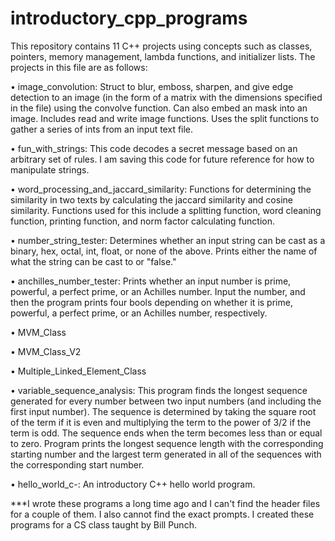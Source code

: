 # introductory_cpp_programs
This repository contains 11 C++ projects using concepts such as classes, pointers, memory management, lambda functions, and initializer lists. The projects in this file are as follows:

•	image_convolution:
  Struct to blur, emboss, sharpen, and give edge detection to an image (in the form of a matrix with the dimensions specified in the file) using the convolve function. Can also embed an mask into an image. Includes read and write image functions. Uses the split functions to gather a series of ints from an input text file.
  
•	fun_with_strings:
  This code decodes a secret message based on an arbitrary set of rules. I am saving this code for future reference for how to manipulate strings.

•	word_processing_and_jaccard_similarity:
  Functions for determining the similarity in two texts by calculating the jaccard similarity and cosine similarity. Functions used for this include a splitting function, word cleaning function, printing function, and norm factor calculating function.

•	number_string_tester:
  Determines whether an input string can be cast as a binary, hex, octal, int, float, or none of the above. Prints either the name of what the string can be cast to or "false."

•	anchilles_number_tester:
  Prints whether an input number is prime, powerful, a perfect prime, or an Achilles number. Input the number, and then the program prints four bools depending on whether it is prime, powerful, a perfect prime, or an Achilles number, respectively.
  
•	MVM_Class

•	MVM_Class_V2

•	Multiple_Linked_Element_Class

•	variable_sequence_analysis:
  This program finds the longest sequence generated for every number between two input numbers (and including the first input number). The sequence is determined by taking the square root of the term if it is even and multiplying the term to the power of 3/2 if the term is odd. The sequence ends when the term becomes less than or equal to zero. Program prints the longest sequence length with the corresponding starting number and the largest term generated in all of the sequences with the corresponding start number.

•	hello_world_c-:
  An introductory C++ hello world program.
  
  ***I wrote these programs a long time ago and I can't find the header files for a couple of them. I also cannot find the exact prompts. I created these programs for a CS class taught by Bill Punch. 

